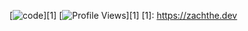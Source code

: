 [![code](https://i.imgur.com/kSUpQ4u.png)][1]
[![Profile Views](https://komarev.com/ghpvc/?username=ZachTheDev&color=FFB49D&label=Profile+Views)][1]
[1]:
  https://zachthe.dev

